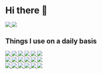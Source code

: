 

# Hi there 👋

  


<p align="left">
<a href="https://github.com/cyphershot/cyphershot">
<img  src="https://readme-components.vercel.app/api?component=experience&company=CRED_CLUB&role=Frontend%20Engineer%20&location=Bangalore&fill=black">
</a>
<a href="https://github.com/cyphershot/cyphershot">
<img  src="https://readme-components.vercel.app/api?component=stackoverflow&stackoverflowid=8780399&textfill=black&fill=linear-gradient%2862deg%2C%20%238EC5FC%200%25%2C%20%23E0C3FC%20100%25%29%3B%0A">
</a>
</p>

## Things I use on a daily basis

<p align="left"> 
  
<a href="https://github.com/cyphershot/cyphershot">
 <img  src="https://readme-components.vercel.app/api?component=logo&fill=black&logo=react&animation=spin&svgfill=15d8fe">  
 </a>

  <a href="https://github.com/cyphershot/cyphershot">
<img  src="https://readme-components.vercel.app/api?component=logo&fill=black&logo=next.js&svgfill=fefefe">
</a>

 <a href="https://github.com/cyphershot/cyphershot">
 <img  src="https://readme-components.vercel.app/api?component=logo&fill=black&logo=node.js&svgfill=659b60">
</a>

  <a href="https://github.com/cyphershot/cyphershot">
<img  src="https://readme-components.vercel.app/api?component=logo&fill=black&logo=webpack&animation=spin&svgfill=8ed5fa">
</a>

<a href="https://github.com/cyphershot/cyphershot">
<img  src="https://readme-components.vercel.app/api?component=logo&fill=black&logo=angular&svgfill=b52e31">  
</a>

<a href="https://github.com/cyphershot/cyphershot">
<img  src="https://readme-components.vercel.app/api?component=logo&fill=black&logo=vue.js&svgfill=42b883">  
</a>

<br />

<a href="https://github.com/cyphershot/cyphershot">
<img  src="https://readme-components.vercel.app/api?component=logo&fill=black&logo=javascript&svgfill=f6df1c">
</a>

   <a href="https://github.com/cyphershot/cyphershot">
<img  src="https://readme-components.vercel.app/api?component=logo&fill=black&logo=typescript&svgfill=2d79c7">
</a>

<a href="https://github.com/cyphershot/cyphershot">
<img  src="https://readme-components.vercel.app/api?component=logo&fill=black&logo=css3&svgfill=2965f1">
</a>

<a href="https://github.com/cyphershot/cyphershot">
<img  src="https://readme-components.vercel.app/api?component=logo&fill=black&logo=github">
</a>

<a href="https://github.com/cyphershot/cyphershot">
<img  src="https://readme-components.vercel.app/api?component=logo&fill=black&logo=laravel&svgfill=f55247">
</a>

<a href="https://github.com/cyphershot/cyphershot">
<img  src="https://readme-components.vercel.app/api?component=logo&fill=black&logo=django&svgfill=44b78b">
</a>

<br />

<a href="https://github.com/cyphershot/cyphershot">
<img  src="https://readme-components.vercel.app/api?component=logo&fill=black&logo=firebase&svgfill=ffca28">
</a>

<a href="https://github.com/cyphershot/cyphershot">
<img  src="https://readme-components.vercel.app/api?component=logo&fill=black&logo=flutter&svgfill=5bc8f8">
</a>

   <a href="https://github.com/cyphershot/cyphershot">
<img  src="https://readme-components.vercel.app/api?component=logo&fill=black&logo=java&svgfill=f89820">
</a>

<a href="https://github.com/cyphershot/cyphershot">
<img  src="https://readme-components.vercel.app/api?component=logo&fill=black&logo=kotlin&svgfill=7F52FF">
</a>

<a href="https://github.com/cyphershot/cyphershot">
<img  src="https://readme-components.vercel.app/api?component=logo&fill=black&logo=swift&svgfill=f05138">
</a>

<a href="https://github.com/cyphershot/cyphershot">
<img  src="https://readme-components.vercel.app/api?component=logo&fill=black&logo=mongodb&svgfill=00ed64">
</a>

</p>

